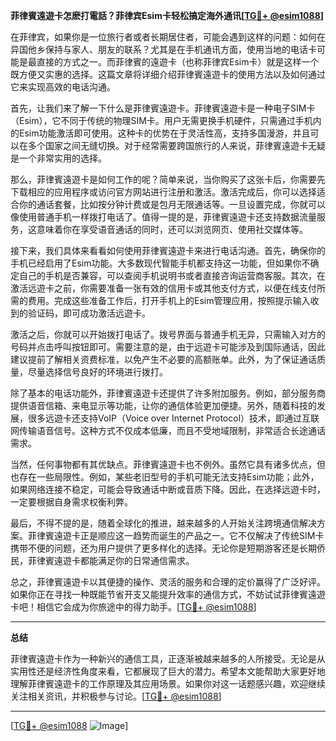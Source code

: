 **菲律賓遠遊卡怎麽打電話？菲律宾Esim卡轻松搞定海外通讯[[TG💪+ @esim1088](https://t.me/s/esim1088)]**

在菲律宾，如果你是一位旅行者或者长期居住者，可能会遇到这样的问题：如何在异国他乡保持与家人、朋友的联系？尤其是在手机通讯方面，使用当地的电话卡可能是最直接的方式之一。而菲律賓的遠遊卡（也称菲律宾Esim卡）就是这样一个既方便又实惠的选择。这篇文章将详细介绍菲律賓遠遊卡的使用方法以及如何通过它来实现高效的电话沟通。

首先，让我们来了解一下什么是菲律賓遠遊卡。菲律賓遠遊卡是一种电子SIM卡（Esim），它不同于传统的物理SIM卡。用户无需更换手机硬件，只需通过手机内的Esim功能激活即可使用。这种卡的优势在于灵活性高，支持多国漫游，并且可以在多个国家之间无缝切换。对于经常需要跨国旅行的人来说，菲律賓遠遊卡无疑是一个非常实用的选择。

那么，菲律賓遠遊卡是如何工作的呢？简单来说，当你购买了这张卡后，你需要先下载相应的应用程序或访问官方网站进行注册和激活。激活完成后，你可以选择适合你的通话套餐，比如按分钟计费或是包月无限通话等。一旦设置完成，你就可以像使用普通手机一样拨打电话了。值得一提的是，菲律賓遠遊卡还支持数据流量服务，这意味着你在享受语音通话的同时，还可以浏览网页、使用社交媒体等。

接下来，我们具体来看看如何使用菲律賓遠遊卡来进行电话沟通。首先，确保你的手机已经启用了Esim功能。大多数现代智能手机都支持这一功能，但如果你不确定自己的手机是否兼容，可以查阅手机说明书或者直接咨询运营商客服。其次，在激活远遊卡之前，你需要准备一张有效的信用卡或其他支付方式，以便在线支付所需的费用。完成这些准备工作后，打开手机上的Esim管理应用，按照提示输入收到的验证码，即可成功激活远遊卡。

激活之后，你就可以开始拨打电话了。拨号界面与普通手机无异，只需输入对方的号码并点击呼叫按钮即可。需要注意的是，由于远遊卡可能涉及到国际通话，因此建议提前了解相关资费标准，以免产生不必要的高额账单。此外，为了保证通话质量，尽量选择信号良好的环境进行拨打。

除了基本的电话功能外，菲律賓遠遊卡还提供了许多附加服务。例如，部分服务商提供语音信箱、来电显示等功能，让你的通信体验更加便捷。另外，随着科技的发展，很多远遊卡还支持VoIP（Voice over Internet Protocol）技术，即通过互联网传输语音信号。这种方式不仅成本低廉，而且不受地域限制，非常适合长途通话需求。

当然，任何事物都有其优缺点。菲律賓遠遊卡也不例外。虽然它具有诸多优点，但也存在一些局限性。例如，某些老旧型号的手机可能无法支持Esim功能；此外，如果网络连接不稳定，可能会导致通话中断或音质下降。因此，在选择远遊卡时，一定要根据自身需求权衡利弊。

最后，不得不提的是，随着全球化的推进，越来越多的人开始关注跨境通信解决方案。菲律賓遠遊卡正是顺应这一趋势而诞生的产品之一。它不仅解决了传统SIM卡携带不便的问题，还为用户提供了更多样化的选择。无论你是短期游客还是长期侨民，菲律賓遠遊卡都能满足你的日常通信需求。

总之，菲律賓遠遊卡以其便捷的操作、灵活的服务和合理的定价赢得了广泛好评。如果你正在寻找一种既能节省开支又能提升效率的通信方式，不妨试试菲律賓遠遊卡吧！相信它会成为你旅途中的得力助手。[[TG💪+ @esim1088](https://t.me/s/esim1088)]

---

**总结**

菲律賓遠遊卡作为一种新兴的通信工具，正逐渐被越来越多的人所接受。无论是从实用性还是经济性角度来看，它都展现了巨大的潜力。希望本文能帮助大家更好地理解菲律賓遠遊卡的工作原理及其应用场景。如果你对这一话题感兴趣，欢迎继续关注相关资讯，并积极参与讨论。[[TG💪+ @esim1088](https://t.me/s/esim1088)] 

---

[[TG💪+ @esim1088](https://t.me/s/esim1088) ![Image](https://i.postimg.cc/4NQfJmqS/Snipaste-2025-05-13-00-14-12.png)]
